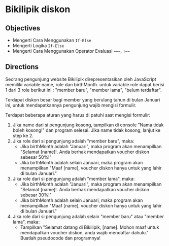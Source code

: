 # Bikilipik diskon

## Objectives

* Mengerti Cara Menggunakan `If-Else`
* Mengerti Logika `If-Else`
* Mengerti Cara Menggunakan Operator Evaluasi `===`, `!==`

## Directions

Seorang pengunjung website Bikilipik direpresentasikan oleh JavaScript memiliki variable name, role dan birthMonth. untuk variable role dapat berisi 1 dari 3 role berikut ini : "member baru", "member lama", "belum terdaftar".

Terdapat diskon besar bagi member yang berulang tahun di bulan Januari ini, untuk mendapatkannya pengunjung wajib mengisi formulir.

Terdapat beberapa aturan yang harus di patuhi saat mengisi formulir:
  1. Jika name dari si pengunjung kosong, tampilkan di console "Nama tidak boleh kosong!" dan program selesai. Jika name tidak kosong, lanjut ke step ke 2.
  2. Jika role dari si pengunjung adalah "member baru", maka:
        - Jika birthMonth adalah "Januari", maka program akan menampilkan "Selamat [name]!. Anda berhak mendapatkan voucher diskon sebesar 50%!"
        - Jika birthMonth adalah selain Januari, maka program akan menampilkan "Maaf [name], voucher diskon hanya untuk yang lahir di bulan Januari."
  3. Jika role dari si pengunjung adalah "member lama", maka:
        - Jika birthMonth adalah "Januari", maka program akan menampilkan "Selamat [name]!. Anda berhak mendapatkan voucher diskon sebesar 30%!"
        - Jika birthMonth adalah selain Januari, maka program akan menampilkan "Maaf [name], voucher diskon hanya untuk yang lahir di bulan Januari."
  4. Jika role dari si pengunjung adalah selain "member baru" atau "member lama", maka:
        - Tampilkan "Selamat datang di Bikilipik, [name]. Mohon maaf untuk mendapatkan voucher diskon, anda wajib mendaftar dahulu."
Buatlah pseudocode dan programnya!
